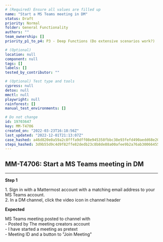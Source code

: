 ```yaml
---
# (Required) Ensure all values are filled up
name: "Start a MS Teams meeting in DM"
status: Draft
priority: Normal
folder: General Functionality
authors: ""
team_ownership: []
priority_p1_to_p4: P3 - Deep Functions (Do extensive scenarios work?)

# (Optional)
location: null
component: null
tags: []
labels: []
tested_by_contributor: ""

# (Optional) Test type and tools
cypress: null
detox: null
mmctl: null
playwright: null
rainforest: []
manual_test_environments: []

# Do not change
id: 19703647
key: MM-T4706
created_on: "2022-03-23T16:18:56Z"
last_updated: "2022-12-01T21:13:07Z"
case_hashed: a46d820e0a59a2c8fffa9dff08e945358fbbc38e93fefd490aedd68e2086793f29ea630d5f2a9b7326912c1f0836c173
steps_hashed: 3d9b55d9c4d9f82ffe82dedb23c8b8de88a00afee9b2a76ab30066455d7101550b881ebf924475ac7cd6584a0438e965
---
```


<!-- (Auto-generated) Based on frontmatter's "key" and "name" -->

## MM-T4706: Start a MS Teams meeting in DM

---

**Step 1**

1\. Sign in with a Mattermost account with a matching email address to your MS Teams account.\
2\. In a DM channel, click the video icon in channel header

**Expected**

MS Teams meeting posted to channel with\
\- Posted by The meeting creators account\
\- I have started a meeting as pretext\
\- Meeting ID and a button to "Join Meeting"
